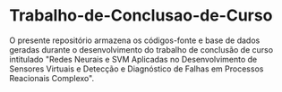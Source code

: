 # Trabalho-de-Conclusao-de-Curso
O presente repositório armazena os códigos-fonte e base de dados geradas durante o desenvolvimento do trabalho de conclusão de curso intitulado "Redes Neurais e SVM Aplicadas no Desenvolvimento de Sensores Virtuais e Detecção e Diagnóstico de Falhas em Processos Reacionais Complexo".
